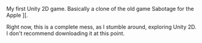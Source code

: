 My first Unity 2D game. Basically a clone of the old game Sabotage for the Apple ][.

Right now, this is a complete mess, as I stumble around, exploring Unity 2D. I don't recommend downloading it at this point.